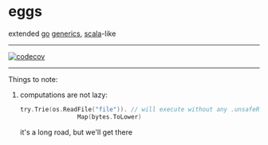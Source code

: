 
# eggs 
extended [go][1] [generics][2], [scala][3]-like

---

[![codecov](https://codecov.io/gh/mikhalytch/eggs/branch/main/graph/badge.svg?token=U4I0VXG3KI)](https://codecov.io/gh/mikhalytch/eggs)

---

Things to note: 
1. computations are not lazy:
   ```go
   try.Trie(os.ReadFile("file")). // will execute without any .unsafeRunSync()
                   Map(bytes.ToLower) 
   ```
   it's a long road, but we'll get there

[1]:https://go.dev/
[2]:https://en.wikipedia.org/wiki/Generic_programming
[3]:https://scala-lang.org/

